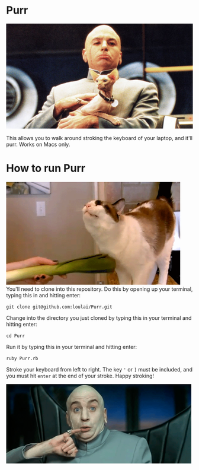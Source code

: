 Purr
====

![Dr evil knows whats up](drevil.png)

This allows you to walk around stroking the keyboard of your laptop, and it'll purr. 
Works on Macs only.

How to run Purr
====
![Cat getting stroked by leek](catleek.gif)
You'll need to clone into this repository. Do this by opening up your terminal, typing this in and hitting enter:
```
git clone git@github.com:loulai/Purr.git 
```

Change into the directory you just cloned by typing this in your terminal and hitting enter:
```
cd Purr
```

Run it by typing this in your terminal and hitting enter:
```
ruby Purr.rb
```

Stroke your keyboard from left to right. The key `'` or `]` must be included, and you must hit `enter` at the end of your stroke. Happy stroking!

![teehee!](pinky.gif)